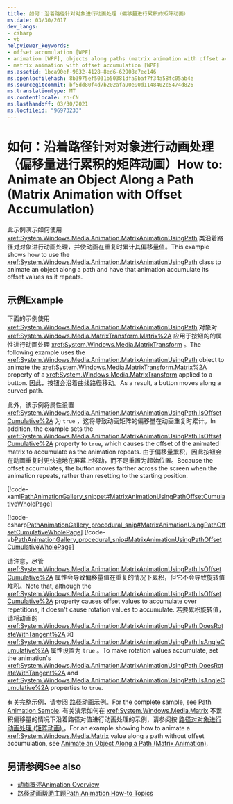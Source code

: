 ```yaml
---
title: 如何：沿着路径针对对象进行动画处理（偏移量进行累积的矩阵动画）
ms.date: 03/30/2017
dev_langs:
- csharp
- vb
helpviewer_keywords:
- offset accumulation [WPF]
- animation [WPF], objects along paths (matrix animation with offset accumulation)
- matrix animation with offset accumulation [WPF]
ms.assetid: 1bca90ef-9832-4128-8ed6-62908e7ec146
ms.openlocfilehash: 8b3975ef5031b50381dfa9baf7f34a58fc05ab4e
ms.sourcegitcommit: bf5dd80f4d7b202afa90e90d1148402c5474d826
ms.translationtype: MT
ms.contentlocale: zh-CN
ms.lasthandoff: 03/30/2021
ms.locfileid: "96973233"
---
```

# <a name="how-to-animate-an-object-along-a-path-matrix-animation-with-offset-accumulation"></a><span data-ttu-id="79460-102">如何：沿着路径针对对象进行动画处理（偏移量进行累积的矩阵动画）</span><span class="sxs-lookup"><span data-stu-id="79460-102">How to: Animate an Object Along a Path (Matrix Animation with Offset Accumulation)</span></span>
<span data-ttu-id="79460-103">此示例演示如何使用 <xref:System.Windows.Media.Animation.MatrixAnimationUsingPath> 类沿着路径对对象进行动画处理，并使动画在重复时累计其偏移量值。</span><span class="sxs-lookup"><span data-stu-id="79460-103">This example shows how to use the <xref:System.Windows.Media.Animation.MatrixAnimationUsingPath> class to animate an object along a path and have that animation accumulate its offset values as it repeats.</span></span>  
  
## <a name="example"></a><span data-ttu-id="79460-104">示例</span><span class="sxs-lookup"><span data-stu-id="79460-104">Example</span></span>  
 <span data-ttu-id="79460-105">下面的示例使用 <xref:System.Windows.Media.Animation.MatrixAnimationUsingPath> 对象对 <xref:System.Windows.Media.MatrixTransform.Matrix%2A> 应用于按钮的的属性进行动画处理 <xref:System.Windows.Media.MatrixTransform> 。</span><span class="sxs-lookup"><span data-stu-id="79460-105">The following example uses the <xref:System.Windows.Media.Animation.MatrixAnimationUsingPath> object to animate the <xref:System.Windows.Media.MatrixTransform.Matrix%2A> property of a <xref:System.Windows.Media.MatrixTransform> applied to a button.</span></span> <span data-ttu-id="79460-106">因此，按钮会沿着曲线路径移动。</span><span class="sxs-lookup"><span data-stu-id="79460-106">As a result, a button moves along a curved path.</span></span>  
  
 <span data-ttu-id="79460-107">此外，该示例将属性设置 <xref:System.Windows.Media.Animation.MatrixAnimationUsingPath.IsOffsetCumulative%2A> 为 `true` ，这将导致动画矩阵的偏移量在动画重复时累计。</span><span class="sxs-lookup"><span data-stu-id="79460-107">In addition, the example sets the <xref:System.Windows.Media.Animation.MatrixAnimationUsingPath.IsOffsetCumulative%2A> property to `true`, which causes the offset of the animated matrix to accumulate as the animation repeats.</span></span> <span data-ttu-id="79460-108">由于偏移量累积，因此按钮会在动画重复时更快速地在屏幕上移动，而不是重置为起始位置。</span><span class="sxs-lookup"><span data-stu-id="79460-108">Because the offset accumulates, the button moves farther across the screen when the animation repeats, rather than resetting to the starting position.</span></span>  
  
 [!code-xaml[PathAnimationGallery_snippet#MatrixAnimationUsingPathOffsetCumulativeWholePage](~/samples/snippets/csharp/VS_Snippets_Wpf/PathAnimationGallery_snippet/CS/matrixanimationusingpathexampleoffsetcumulative.xaml#matrixanimationusingpathoffsetcumulativewholepage)]  
  
 [!code-csharp[PathAnimationGallery_procedural_snip#MatrixAnimationUsingPathOffsetCumulativeWholePage](~/samples/snippets/csharp/VS_Snippets_Wpf/PathAnimationGallery_procedural_snip/CSharp/MatrixAnimationUsingPathExampleOffsetCumulative.cs#matrixanimationusingpathoffsetcumulativewholepage)]
 [!code-vb[PathAnimationGallery_procedural_snip#MatrixAnimationUsingPathOffsetCumulativeWholePage](~/samples/snippets/visualbasic/VS_Snippets_Wpf/PathAnimationGallery_procedural_snip/VisualBasic/MatrixAnimationUsingPathExampleOffsetCumulative.vb#matrixanimationusingpathoffsetcumulativewholepage)]  
  
 <span data-ttu-id="79460-109">请注意，尽管 <xref:System.Windows.Media.Animation.MatrixAnimationUsingPath.IsOffsetCumulative%2A> 属性会导致偏移量值在重复的情况下累积，但它不会导致旋转值堆积。</span><span class="sxs-lookup"><span data-stu-id="79460-109">Note that, although the <xref:System.Windows.Media.Animation.MatrixAnimationUsingPath.IsOffsetCumulative%2A> property causes offset values to accumulate over repetitions, it doesn't cause rotation values to accumulate.</span></span> <span data-ttu-id="79460-110">若要累积旋转值，请将动画的 <xref:System.Windows.Media.Animation.MatrixAnimationUsingPath.DoesRotateWithTangent%2A> 和 <xref:System.Windows.Media.Animation.MatrixAnimationUsingPath.IsAngleCumulative%2A> 属性设置为 `true` 。</span><span class="sxs-lookup"><span data-stu-id="79460-110">To make rotation values accumulate, set the animation's <xref:System.Windows.Media.Animation.MatrixAnimationUsingPath.DoesRotateWithTangent%2A> and <xref:System.Windows.Media.Animation.MatrixAnimationUsingPath.IsAngleCumulative%2A> properties to `true`.</span></span>  
  
 <span data-ttu-id="79460-111">有关完整示例，请参阅 [路径动画示例](https://github.com/Microsoft/WPF-Samples/tree/master/Animation/PathAnimations)。</span><span class="sxs-lookup"><span data-stu-id="79460-111">For the complete sample, see [Path Animation Sample](https://github.com/Microsoft/WPF-Samples/tree/master/Animation/PathAnimations).</span></span> <span data-ttu-id="79460-112">有关演示如何在 <xref:System.Windows.Media.Matrix> 不累积偏移量的情况下沿着路径对值进行动画处理的示例，请参阅按 [路径对对象进行动画处理 (矩阵动画) ](how-to-animate-an-object-along-a-path-matrix-animation.md)。</span><span class="sxs-lookup"><span data-stu-id="79460-112">For an example showing how to animate a <xref:System.Windows.Media.Matrix> value along a path without offset accumulation, see [Animate an Object Along a Path (Matrix Animation)](how-to-animate-an-object-along-a-path-matrix-animation.md).</span></span>  
  
## <a name="see-also"></a><span data-ttu-id="79460-113">另请参阅</span><span class="sxs-lookup"><span data-stu-id="79460-113">See also</span></span>

- [<span data-ttu-id="79460-114">动画概述</span><span class="sxs-lookup"><span data-stu-id="79460-114">Animation Overview</span></span>](animation-overview.md)
- [<span data-ttu-id="79460-115">路径动画帮助主题</span><span class="sxs-lookup"><span data-stu-id="79460-115">Path Animation How-to Topics</span></span>](path-animation-how-to-topics.md)
